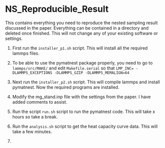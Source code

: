 # NS_Reproducible_Result
This contains everything you need to reproduce the nested sampling result discussed in the paper.
Everything can be contained in a directory and deleted once finished. This will not change any of your existing software or settings.

1) First run the `installer_p1.sh` script. This will install all the required lammps files.

2) To be able to use the pymatnest package properly, you need to go to `lammps/src/MAKE/` and edit `Makefile.serial` so that `LMP_INC= -DLAMMPS_EXCEPTIONS -DLAMMPS_GZIP -DLAMMPS_MEMALIGN=64`

3) Next run the `installer_p2.sh` script. This will compile lammps and install pymatnest. Now the required programs are installed.

4) Modify the mg_stand.inp file with the settings from the paper. I have added comments to assist.
  
5) Run the script `run.sh` script to run the pymatnest code. This will take x hours so take a break.
   
6) Run the `analysis.sh` script to get the heat capacity curve data. This will take a few minutes.

7) 
